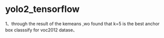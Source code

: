 # yolo2_tensorflow

1、through the result of the kemeans ,wo found that k=5 is the best anchor box classsify for voc2012 datase、
